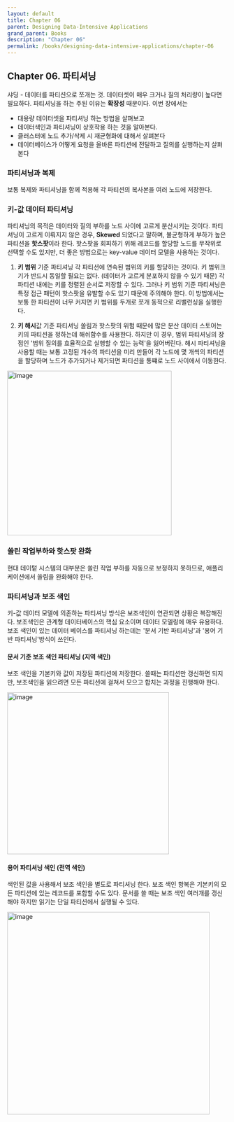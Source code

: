 ```yaml
---
layout: default
title: Chapter 06
parent: Designing Data-Intensive Applications
grand_parent: Books
description: "Chapter 06"
permalink: /books/designing-data-intensive-applications/chapter-06
---
```


## Chapter 06. 파티셔닝
샤딩 - 데이터를 파티션으로 쪼개는 것. 데이터셋이 매우 크거나 질의 처리량이 높다면 필요하다.
파티셔닝을 하는 주된 이유는 **확장성** 때문이다. 
이번 장에서는 
- 대용량 데이터셋을 파티셔닝 하는 방법을 살펴보고
- 데이터색인과 파티셔닝이 상호작용 하는 것을 알아본다.
- 클러스터에 노드 추가/삭제 시 재균형화에 대해서 살펴본다
- 데이터베이스가 어떻게 요청을 올바른 파티션에 전달하고 질의를 실행하는지 살펴본다

### 파티셔닝과 복제
보통 복제와 파티셔닝을 함께 적용해 각 파티션의 복사본을 여러 노드에 저장한다.

### 키-값 데이터 파티셔닝
파티셔닝의 목적은 데이터와 질의 부하를 노드 사이에 고르게 분산시키는 것이다.
파티셔닝이 고르게 이뤄지지 않은 경우, **Skewed** 되었다고 말하며, 불균형하게 부하가 높은 파티션을 **핫스팟**이라 한다.
핫스팟을 회피하기 위해 레코드를 할당할 노드를 무작위로 선택할 수도 있지만, 더 좋은 방법으로는 key-value 데이터 모델을 사용하는 것이다. 

1. **키 범위** 기준 파티셔닝
각 파티션에 연속된 범위의 키를 할당하는 것이다. 키 범위크기가 반드시 동일할 필요는 없다. (데이터가 고르게 분포하지 않을 수 있기 때문)
각 파티션 내에는 키를 정렬된 순서로 저장할 수 있다. 그러나 키 범위 기준 파티셔닝은 특정 접근 패턴이 핫스팟을 유발할 수도 있기 때문에 주의해야 한다. 
이 방법에서는 보통 한 파티션이 너무 커지면 키 범위를 두개로 쪼개 동적으로 리밸런싱을 실행한다. 

1. **키 해시**값 기준 파티셔닝
쏠림과 핫스팟의 위험 때문에 많은 분산 데이터 스토어는 키의 파티션을 정하는데 해쉬함수를 사용한다. 
하지만 이 경우, 범위 파티셔닝의 장점인 '범위 질의를 효율적으로 실행할 수 있는 능력'을 잃어버린다. 
해시 파티셔닝을 사용할 때는 보통 고정된 개수의 파티션을 미리 만들어 각 노드에 몇 개씩의 파티션을 할당하며 노드가 추가되거나 제거되면 파티션을 통쨰로 노드 사이에서 이동한다.

<img width="376" alt="image" src="https://user-images.githubusercontent.com/39396725/205676543-07654553-f9f2-4e85-9996-12cfbcd8a41c.png">


### 쏠린 작업부하와 핫스팟 완화
현대 데이텉 시스템의 대부분은 쏠린 작업 부하를 자동으로 보정하지 못하므로, 애플리케이션에서 쏠림을 완화해야 한다. 

### 파티셔닝과 보조 색인
키-값 데이터 모델에 의존하는 파티셔닝 방식은 보조색인이 연관되면 상황은 복잡해진다. 
보조색인은 관계형 데이터베이스의 핵심 요소이며 데이터 모델링에 매우 유용하다. 
보조 색인이 있는 데이터 베이스를 파티셔닝 하는데는 '문서 기반 파티셔닝'과 '용어 기반 파티셔닝'방식이 쓰인다.

#### 문서 기준 보조 색인 파티셔닝 (지역 색인)
보조 색인을 기본키와 값이 저장된 파티션에 저장한다. 쓸때는 파티션만 갱신하면 되지만, 보조색인을 읽으려면 모든 파티션에 걸쳐서 모으고 합치는 과정을 진행해야 한다. 

<img width="370" alt="image" src="https://user-images.githubusercontent.com/39396725/205674963-db854aab-1207-4e66-967a-ceac7a35a8a3.png">

#### 용어 파티셔닝 색인 (전역 색인)
색인된 값을 사용해서 보조 색인을 별도로 파티셔닝 한다. 보조 색인 항복은 기본키의 모든 파티션에 있는 레코드를 포함할 수도 있다. 문서를 쓸 때는 보조 색인 여러개를 갱신해야 하지만 읽기는 단일 파티션에서 실행될 수 있다. 

<img width="463" alt="image" src="https://user-images.githubusercontent.com/39396725/205675115-6f54b73d-afdf-4986-8ef0-d6f987188d63.png">
